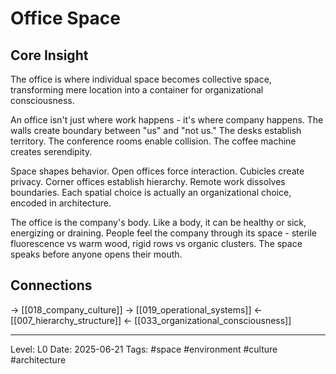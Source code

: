# Office Space

## Core Insight
The office is where individual space becomes collective space, transforming mere location into a container for organizational consciousness.

An office isn't just where work happens - it's where company happens. The walls create boundary between "us" and "not us." The desks establish territory. The conference rooms enable collision. The coffee machine creates serendipity.

Space shapes behavior. Open offices force interaction. Cubicles create privacy. Corner offices establish hierarchy. Remote work dissolves boundaries. Each spatial choice is actually an organizational choice, encoded in architecture.

The office is the company's body. Like a body, it can be healthy or sick, energizing or draining. People feel the company through its space - sterile fluorescence vs warm wood, rigid rows vs organic clusters. The space speaks before anyone opens their mouth.

## Connections
→ [[018_company_culture]]
→ [[019_operational_systems]]
← [[007_hierarchy_structure]]
← [[033_organizational_consciousness]]

---
Level: L0
Date: 2025-06-21
Tags: #space #environment #culture #architecture